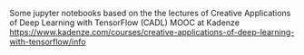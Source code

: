 Some jupyter notebooks based on the the lectures of
Creative Applications of Deep Learning with TensorFlow (CADL) MOOC at Kadenze
https://www.kadenze.com/courses/creative-applications-of-deep-learning-with-tensorflow/info
